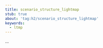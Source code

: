 ```yaml
---
title: scenario_structure_lightmap
stub: true
about: 'tag:h2/scenario_structure_lightmap'
keywords:
  - ltmp
---
```

...
